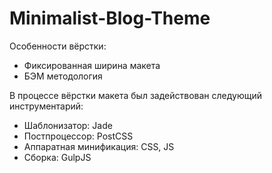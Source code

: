 # Minimalist-Blog-Theme

Особенности вёрстки:

  - Фиксированная ширина макета
  - БЭМ методология
  
В процессе вёрстки макета был задействован следующий инструментарий:

  - Шаблонизатор: Jade
  - Постпроцессор: PostCSS
  - Аппаратная минификация: CSS, JS
  - Сборка: GulpJS
